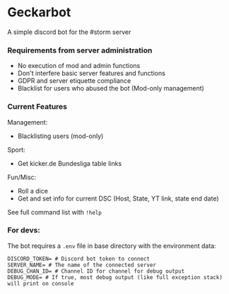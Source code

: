 # Geckarbot
A simple discord bot for the #storm server

### Requirements from server administration
- No execution of mod and admin functions
- Don't interfere basic server features and functions
- GDPR and server etiquette compliance
- Blacklist for users who abused the bot (Mod-only management)

### Current Features
Management:
- Blacklisting users (mod-only)

Sport:
- Get kicker.de Bundesliga table links

Fun/Misc:
- Roll a dice
- Get and set info for current DSC (Host, State, YT link, state end date)

See full command list with `!help`

### For devs:
The bot requires a `.env` file in base directory with the environment data:
```
DISCORD_TOKEN= # Discord bot token to connect
SERVER_NAME= # The name of the connected server
DEBUG_CHAN_ID= # Channel ID for channel for debug output
DEBUG_MODE= # If true, most debug output (like full exception stack) will print on console
```
